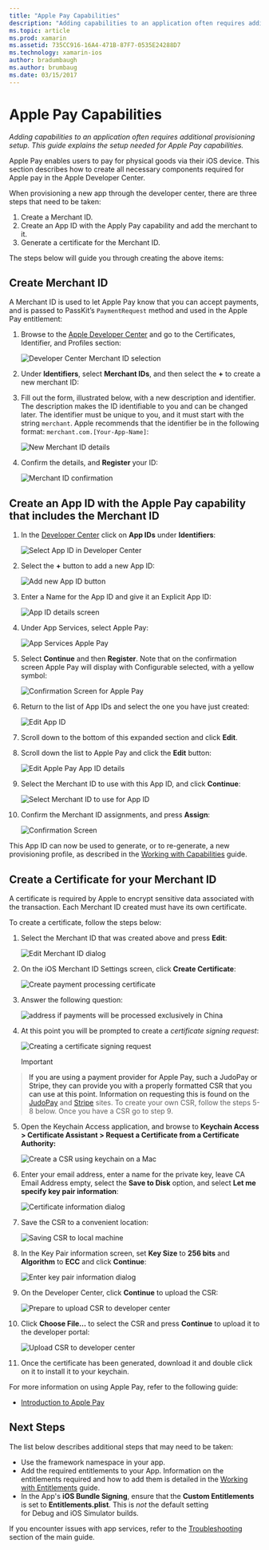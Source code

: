 ```yaml
---
title: "Apple Pay Capabilities"
description: "Adding capabilities to an application often requires additional provisioning setup. This guide explains the setup needed for Apple Pay capabilities."
ms.topic: article
ms.prod: xamarin
ms.assetid: 735CC916-16A4-471B-87F7-0535E24288D7
ms.technology: xamarin-ios
author: bradumbaugh
ms.author: brumbaug
ms.date: 03/15/2017
---
```


# Apple Pay Capabilities

_Adding capabilities to an application often requires additional provisioning setup. This guide explains the setup needed for Apple Pay capabilities._

Apple Pay enables users to pay for physical goods via their iOS device. This section describes how to create all necessary components required for Apple pay in the Apple Developer Center.

When provisioning a new app through the developer center, there are three steps that need to be taken:

1.	Create a Merchant ID.
2.	Create an App ID with the Apply Pay capability and add the merchant to it.
3.	Generate a certificate for the Merchant ID.

The steps below will guide you through creating the above items:

<a name="merchantid" />

## Create Merchant ID

A Merchant ID is used to let Apple Pay know that you can accept payments, and is passed to PassKit’s `PaymentRequest` method and used in the Apple Pay entitlement:

1.	Browse to the [Apple Developer Center](https://developer.apple.com/account/) and go to the Certificates, Identifier, and Profiles section: 
 
    ![Developer Center Merchant ID selection](apple-pay-capabilities-images/image57.png)

2.	Under **Identifiers**, select **Merchant IDs**, and then select the **+** to create a new merchant ID:  

3.	Fill out the form, illustrated below, with a new description and identifier. The description makes the ID identifiable to you and can be changed later. The identifier must be unique to you, and it must start with the string `merchant`. Apple recommends that the identifier be in the following format: `merchant.com.[Your-App-Name]`:
   
    ![New Merchant ID details](apple-pay-capabilities-images/image58.png)

4.	Confirm the details, and **Register** your ID: 
    
    ![Merchant ID confirmation](apple-pay-capabilities-images/image59.png)

<a name="appid" />

## Create an App ID with the Apple Pay capability that includes the Merchant ID

1.	In the [Developer Center](https://developer.apple.com/account/) click on **App IDs** under **Identifiers**: 
    
    ![Select App ID in Developer Center](apple-pay-capabilities-images/image6.png)

2.	Select the **+** button to add a new App ID: 
   
    ![Add new App ID button](apple-pay-capabilities-images/image27.png)

3.	Enter a Name for the App ID and give it an Explicit App ID:    
   
    ![App ID details screen ](apple-pay-capabilities-images/image35.png)

4.	Under App Services, select Apple Pay:    
  
    ![App Services Apple Pay](apple-pay-capabilities-images/image36.png)

5.	Select **Continue** and then **Register**. Note that on the confirmation screen Apple Pay will display with Configurable selected, with a yellow symbol: 
   
    ![Confirmation Screen for Apple Pay](apple-pay-capabilities-images/image37.png)

6.	Return to the list of App IDs and select the one you have just created:  
   
    ![Edit App ID](apple-pay-capabilities-images/image38.png)

7.	Scroll down to the bottom of this expanded section and click **Edit**.
8.	Scroll down the list to Apple Pay and click the **Edit** button:  
    
    
    ![Edit Apple Pay App ID details](apple-pay-capabilities-images/image39.png)
9.	Select the Merchant ID to use with this App ID, and click **Continue**:  
    
    ![Select Merchant ID to use for App ID](apple-pay-capabilities-images/image40.png)

10.	Confirm the Merchant ID assignments, and press **Assign**:  
    
    ![Confirmation Screen](apple-pay-capabilities-images/image41.png)

This App ID can now be used to generate, or to re-generate, a new provisioning profile, as described in the [Working with Capabilities](~/ios/deploy-test/provisioning/capabilities/index.md) guide. 

<a name="certificate" />

## Create a Certificate for your Merchant ID

A certificate is required by Apple to encrypt sensitive data associated with the transaction. Each Merchant ID created must have its own certificate. 

To create a certificate, follow the steps below:

1.	Select the Merchant ID that was created above and press **Edit**: 
    
    ![Edit Merchant ID dialog](apple-pay-capabilities-images/image42.png)

2.	On the iOS Merchant ID Settings screen, click **Create Certificate**: 
   
    ![Create payment processing certificate](apple-pay-capabilities-images/image43.png)

3.	Answer the following question: 

    ![address if payments will be processed exclusively in China](apple-pay-capabilities-images/image44.png)

4.	At this point you will be prompted to create a _certificate signing request_: 

    ![Creating a certificate signing request](apple-pay-capabilities-images/image45.png)
    
    > [!IMPORTANT]
> If you are using a payment provider for Apple Pay, such a JudoPay or Stripe, they can provide you with a properly formatted CSR that you can use at this point. Information on requesting this is found on the [JudoPay](https://www.judopay.com/docs/version-52/apple-pay/getting-started/#create-an-apple-pay-certificate) and [Stripe](https://stripe.com/docs/apple-pay/apps#csr) sites. To create your own CSR, follow the steps 5-8 below. Once you have a CSR go to step 9.

5.	Open the Keychain Access application, and browse to **Keychain Access > Certificate Assistant > Request a Certificate from a Certificate Authority:** 

     ![Create a CSR using keychain on a Mac](apple-pay-capabilities-images/image46.png)

6.	Enter your email address, enter a name for the private key, leave CA Email Address empty, select the **Save to Disk** option, and select **Let me specify key pair information**:

     ![Certificate information dialog](apple-pay-capabilities-images/image47.png)

7.	Save the CSR to a convenient location: 

     ![Saving CSR to local machine](apple-pay-capabilities-images/image48.png)

8.	In the Key Pair information screen, set **Key Size** to **256 bits** and **Algorithm** to **ECC** and click **Continue**:

     ![Enter key pair information dialog](apple-pay-capabilities-images/image49.png)

9.	On the Developer Center, click **Continue** to upload the CSR: 

     ![Prepare to upload CSR to developer center](apple-pay-capabilities-images/image50.png)

10.	Click **Choose File…** to select the CSR and press **Continue** to upload it to the developer portal: 

     ![Upload CSR to developer center](apple-pay-capabilities-images/image51.png)

11.	Once the certificate has been generated, download it and double click on it to install it to your keychain.

For more information on using Apple Pay, refer to the following guide:

*	[Introduction to Apple Pay](~/ios/platform/apple-pay.md)

## Next Steps
 
The list below describes additional steps that may need to be taken:

* Use the framework namespace in your app.
* Add the required entitlements to your App. Information on the entitlements required and how to add them is detailed in the [Working with Entitlements](~/ios/deploy-test/provisioning/entitlements.md) guide.
* In the App's **iOS Bundle Signing**, ensure that the **Custom Entitlements** is set to **Entitlements.plist**. This is _not_ the default setting for Debug and iOS Simulator builds.

If you encounter issues with app services, refer to the [Troubleshooting](~/ios/deploy-test/provisioning/capabilities/index.md) section of the main guide.